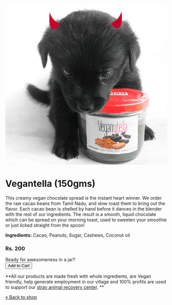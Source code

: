 <!-- 

Title: Vegantella - Vegan chocolate spread

-->
<img src="/images/vegantella.jpg" alt="Vegantella" id="mainimage"/>

Vegantella (150gms)
===
This creamy vegan chocolate spread is the instant heart winner. We order the raw cacao beans from Tamil Nadu, and slow roast them to bring out the flavor. Each cacao bean is shelled by hand before it dances in the blender with the rest of our ingredients. The result is a smooth, liquid chocolate which can be spread on your morning toast, used to sweeten your smoothie or just licked straight from the spoon!

**Ingredients:** Cacao, Peanuts, Sugar, Cashews, Coconut oil  

### Rs. 200

<form action="https://www.e-junkie.com/ecom/gb.php?c=cart&cl=328984&i=vgnt150&ejc=2" method="GEt" target="ej_ejc" accept-charset="UTF-8">
<input type="hidden" name="c" value="cart">
<input type="hidden" name="cl" value="328984">
<input type="hidden" name="ejc" value="2">
<input type="hidden" name="i" value="vgnt150">
<!--
Gift pack?<br>
<select name="o1">
<option value="No gift pack">No gift pack</option>
<option value="Gift pack for Rs. 5 more">Gift pack for Rs. 5 more</option>
</select><br>
-->
Ready for awesomeness in a jar?<br>
<input type="button" border="0"  value="Add to Cart" class="ec_ejc_thkbx" onClick="return EJEJC_lc(this.parentNode);">
</form>

**All our products are made fresh with whole ingredients, are Vegan friendly, help generate employment in our village and 100% profits are used to support our [stray animal recovery center](/?p=recovery). **

[&laquo; Back to shop](/?p=shop)
